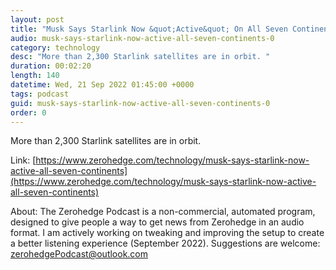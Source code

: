 ```yaml
---
layout: post
title: "Musk Says Starlink Now &quot;Active&quot; On All Seven Continents "
audio: musk-says-starlink-now-active-all-seven-continents-0
category: technology
desc: "More than 2,300 Starlink satellites are in orbit. "
duration: 00:02:20
length: 140
datetime: Wed, 21 Sep 2022 01:45:00 +0000
tags: podcast
guid: musk-says-starlink-now-active-all-seven-continents-0
order: 0
---
```

More than 2,300 Starlink satellites are in orbit. 

Link: [https://www.zerohedge.com/technology/musk-says-starlink-now-active-all-seven-continents](https://www.zerohedge.com/technology/musk-says-starlink-now-active-all-seven-continents)

About: The Zerohedge Podcast is a non-commercial, automated program, designed to give people a way to get news from Zerohedge in an audio format.  I am actively working on tweaking and improving the setup to create a better listening experience (September 2022).  Suggestions are welcome: [zerohedgePodcast@outlook.com](mailto:zerohedgePodcast@outlook.com)